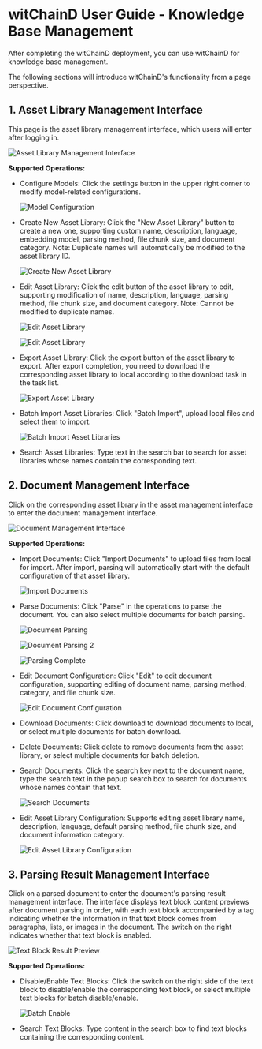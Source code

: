 # witChainD User Guide - Knowledge Base Management

After completing the witChainD deployment, you can use witChainD for knowledge base management.

The following sections will introduce witChainD's functionality from a page perspective.

## 1. Asset Library Management Interface

This page is the asset library management interface, which users will enter after logging in.

![Asset Library Management Interface](./pictures/asset_library_management_interface.png)

**Supported Operations:**

- Configure Models: Click the settings button in the upper right corner to modify model-related configurations.

  ![Model Configuration](./pictures/model_configuration.png)

- Create New Asset Library: Click the "New Asset Library" button to create a new one, supporting custom name, description, language, embedding model, parsing method, file chunk size, and document category. Note: Duplicate names will automatically be modified to the asset library ID.

  ![Create New Asset Library](./pictures/create_new_asset_library.png)

- Edit Asset Library: Click the edit button of the asset library to edit, supporting modification of name, description, language, parsing method, file chunk size, and document category. Note: Cannot be modified to duplicate names.

  ![Edit Asset Library](./pictures/edit_asset_library_0.png)

  ![Edit Asset Library](./pictures/edit_asset_library.png)

- Export Asset Library: Click the export button of the asset library to export. After export completion, you need to download the corresponding asset library to local according to the download task in the task list.

  ![Export Asset Library](./pictures/export_asset_library.png)

- Batch Import Asset Libraries: Click "Batch Import", upload local files and select them to import.

  ![Batch Import Asset Libraries](./pictures/batch_import_asset_libraries.png)

- Search Asset Libraries: Type text in the search bar to search for asset libraries whose names contain the corresponding text.

## 2. Document Management Interface

Click on the corresponding asset library in the asset management interface to enter the document management interface.

![Document Management Interface](./pictures/document_management_interface.png)

**Supported Operations:**

- Import Documents: Click "Import Documents" to upload files from local for import. After import, parsing will automatically start with the default configuration of that asset library.

  ![Import Documents](./pictures/import_documents.png)

- Parse Documents: Click "Parse" in the operations to parse the document. You can also select multiple documents for batch parsing.

  ![Document Parsing](./pictures/document_parsing.png)
  
  ![Document Parsing 2](./pictures/document_parsing_2.png)
  
  ![Parsing Complete](./pictures/parsing_complete.png)

- Edit Document Configuration: Click "Edit" to edit document configuration, supporting editing of document name, parsing method, category, and file chunk size.

  ![Edit Document Configuration](./pictures/edit_document_configuration.png)

- Download Documents: Click download to download documents to local, or select multiple documents for batch download.

- Delete Documents: Click delete to remove documents from the asset library, or select multiple documents for batch deletion.

- Search Documents: Click the search key next to the document name, type the search text in the popup search box to search for documents whose names contain that text.

  ![Search Documents](./pictures/search_documents.png)

- Edit Asset Library Configuration: Supports editing asset library name, description, language, default parsing method, file chunk size, and document information category.

  ![Edit Asset Library Configuration](./pictures/edit_asset_library_configuration.png)

## 3. Parsing Result Management Interface

Click on a parsed document to enter the document's parsing result management interface. The interface displays text block content previews after document parsing in order, with each text block accompanied by a tag indicating whether the information in that text block comes from paragraphs, lists, or images in the document. The switch on the right indicates whether that text block is enabled.

![Text Block Result Preview](./pictures/text_block_result_preview.png)

**Supported Operations:**

- Disable/Enable Text Blocks: Click the switch on the right side of the text block to disable/enable the corresponding text block, or select multiple text blocks for batch disable/enable.

  ![Batch Enable](./pictures/batch_enable.png)

- Search Text Blocks: Type content in the search box to find text blocks containing the corresponding content.

